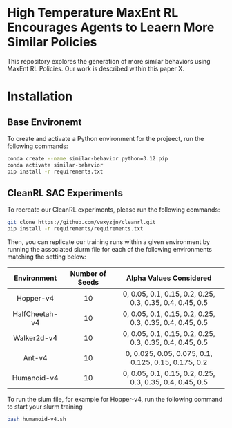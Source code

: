 # High Temperature MaxEnt RL Encourages Agents to Leaern More Similar Policies

This repository explores the generation of more similar behaviors using MaxEnt RL Policies. Our work is described within this paper X.

# Installation

## Base Environemt

To create and activate a Python environment for the projeect, run the following commands:

```bash
conda create --name similar-behavior python=3.12 pip
conda activate similar-behavior
pip install -r requirements.txt
```

## CleanRL SAC Experiments

To recreate our CleanRL experiments, please run the following commands:

```bash
git clone https://github.com/vwxyzjn/cleanrl.git
pip install -r requirements/requirements.txt
```

Then, you can replicate our training runs within a given environment by running the associated slurm file for each of the following environments matching the setting below: 

| Environment | Number of Seeds    | Alpha Values Considered   |
| :---:   | :---: | :---: |
| Hopper-v4 | 10   | 0, 0.05, 0.1, 0.15, 0.2, 0.25, 0.3, 0.35, 0.4, 0.45, 0.5 |
| HalfCheetah-v4 | 10   | 0, 0.05, 0.1, 0.15, 0.2, 0.25, 0.3, 0.35, 0.4, 0.45, 0.5   |
| Walker2d-v4 | 10   | 0, 0.05, 0.1, 0.15, 0.2, 0.25, 0.3, 0.35, 0.4, 0.45, 0.5  |
| Ant-v4 | 10   | 0, 0.025, 0.05, 0.075, 0.1, 0.125, 0.15, 0.175, 0.2  |
| Humanoid-v4 | 10   | 0, 0.05, 0.1, 0.15, 0.2, 0.25, 0.3, 0.35, 0.4, 0.45, 0.5  |


To run the slum file, for example for Hopper-v4, run the following command to start your slurm training

```bash
bash humanoid-v4.sh
```